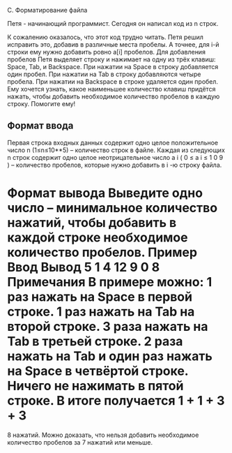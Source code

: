 C. Форматирование файла

Петя - начинающий программист. Сегодня он написал код из n строк.

К сожалению оказалось, что этот код трудно читать. Петя решил исправить это, добавив в различные места пробелы. А точнее, для i-й строки ему нужно добавить ровно a[i] пробелов.
Для добавления пробелов Петя выделяет строку и нажимает на одну из трёх клавиш: Space, Tab, и Backspace. При нажатии на Space в строку добавляется один пробел. При нажатии на Tab в строку добавляются четыре пробела. При нажатии на Backspace в строке удаляется один пробел.
Ему хочется узнать, какое наименьшее количество клавиш придётся нажать, чтобы добавить необходимое количество пробелов в каждую строку. Помогите ему!

## Формат ввода
Первая строка входных данных содержит одно целое положительное число n (1≤n≤10**5) – количество строк в файле.
Каждая из следующих n строк содержит одно целое неотрицательное число 
a
i
(
0
≤
a
i
≤
1
0
9
)
 – количество пробелов, которые нужно добавить в 
i
-ю строку файла.

Формат вывода
Выведите одно число – минимальное количество нажатий, чтобы добавить в каждой строке необходимое количество пробелов.
Пример
Ввод	Вывод
5
1
4
12
9
0
8
Примечания
В примере можно:
1 раз нажать на Space в первой строке.
1 раз нажать на Tab на второй строке.
3 раза нажать на Tab в третьей строке.
2 раза нажать на Tab и один раз нажать на Space в четвёртой строке.
Ничего не нажимать в пятой строке.
В итоге получается 
1
+
1
+
3
+
3
=
8
 нажатий. Можно доказать, что нельзя добавить необходимое количество пробелов за 
7
 нажатий или меньше.